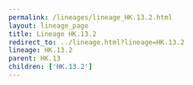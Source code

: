 ```yaml
---
permalink: /lineages/lineage_HK.13.2.html
layout: lineage_page
title: Lineage HK.13.2
redirect_to: ../lineage.html?lineage=HK.13.2
lineage: HK.13.2
parent: HK.13
children: ['HK.13.2']
---
```

